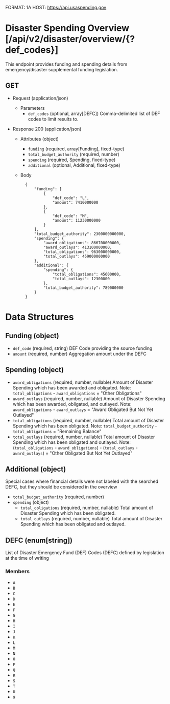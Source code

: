 FORMAT: 1A
HOST: https://api.usaspending.gov

# Disaster Spending Overview [/api/v2/disaster/overview/{?def_codes}]

This endpoint provides funding and spending details from emergency/disaster supplemental funding legislation.

## GET

+ Request (application/json)
    + Parameters
        + `def_codes` (optional, array[DEFC])
           Comma-delimited list of DEF codes to limit results to.

+ Response 200 (application/json)
    + Attributes (object)
        + `funding` (required, array[Funding], fixed-type)
        + `total_budget_authority` (required, number)
        + `spending` (required, Spending, fixed-type)
        + `additional` (optional, Additional, fixed-type)

    + Body

            {
                "funding": [
                    {
                        "def_code": "L",
                        "amount": 7410000000
                    },
                    {
                        "def_code": "M",
                        "amount": 11230000000
                    }
                ],
                "total_budget_authority": 2300000000000,
                "spending": {
                    "award_obligations": 866700000000,
                    "award_outlays": 413100000000,
                    "total_obligations": 963000000000,
                    "total_outlays": 459000000000
                },
                "additional": {
                    "spending": {
                        "total_obligations": 45600000,
                        "total_outlays": 12300000
                    },
                    "total_budget_authority": 789000000
                }
            }

# Data Structures
## Funding (object)
+ `def_code` (required, string)
    DEF Code providing the source funding
+ `amount` (required, number)
    Aggregation amount under the DEFC

## Spending (object)
+ `award_obligations` (required, number, nullable)
    Amount of Disaster Spending which has been awarded and obligated.
    Note: `total_obligations` - `award_obligations` = "Other Obligations"
+ `award_outlays` (required, number, nullable)
    Amount of Disaster Spending which has been awarded, obligated, and outlayed.
    Note: `award_obligations` - `award_outlays` = "Award Obligated But Not Yet Outlayed"
+ `total_obligations` (required, number, nullable)
    Total amount of Disaster Spending which has been obligated.
    Note: `total_budget_authority` - `total_obligations` = "Remaining Balance"
+ `total_outlays` (required, number, nullable)
    Total amount of Disaster Spending which has been obligated and outlayed.
    Note: (`total_obligations` - `award_obligations`) - (`total_outlays` - `award_outlays`) = "Other Obligated But Not Yet Outlayed"

## Additional (object)
Special cases where financial details were not labeled with the searched DEFC, but they should be considered in the overview
+ `total_budget_authority` (required, number)
+ `spending` (object)
    + `total_obligations` (required, number, nullable)
        Total amount of Disaster Spending which has been obligated.
    + `total_outlays` (required, number, nullable)
        Total amount of Disaster Spending which has been obligated and outlayed.


## DEFC (enum[string])
List of Disaster Emergency Fund (DEF) Codes (DEFC) defined by legislation at the time of writing

### Members
+ `A`
+ `B`
+ `C`
+ `D`
+ `E`
+ `F`
+ `G`
+ `H`
+ `I`
+ `J`
+ `K`
+ `L`
+ `M`
+ `N`
+ `O`
+ `P`
+ `Q`
+ `R`
+ `S`
+ `T`
+ `U`
+ `9`
